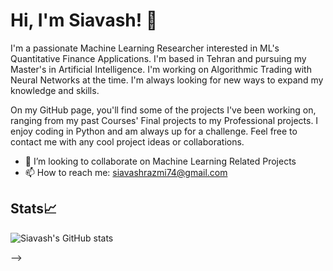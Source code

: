 # Hi, I'm Siavash! 👋
I'm a passionate Machine Learning Researcher interested in ML's Quantitative Finance Applications. I'm based in Tehran and pursuing my Master's in Artificial Intelligence. I'm working on Algorithmic Trading with Neural Networks at the time. I'm always looking for new ways to expand my knowledge and skills.

On my GitHub page, you'll find some of the projects I've been working on, ranging from my past Courses' Final projects to my Professional projects. I enjoy coding in Python and am always up for a challenge. Feel free to contact me with any cool project ideas or collaborations.

- 👯 I’m looking to collaborate on Machine Learning Related Projects
- 📫 How to reach me: siavashrazmi74@gmail.com
## Stats📈
![Siavash's GitHub stats](https://github-readme-stats.vercel.app/api?username=S-razmi&show_icons=true&theme=transparent)
<br>
<!-- **S-razmi/S-razmi** is a ✨ _special_ ✨ repository because its `README.md` (this file) appears on your GitHub profile.

Here are some ideas to get you started:

- 🔭 I’m currently working on ...
- 🌱 I’m currently learning ...
- 👯 I’m looking to collaborate on ...
- 🤔 I’m looking for help with ...
- 💬 Ask me about ...
- 📫 How to reach me: ...
- 😄 Pronouns: ...
- ⚡ Fun fact: ...
-->
 -->
